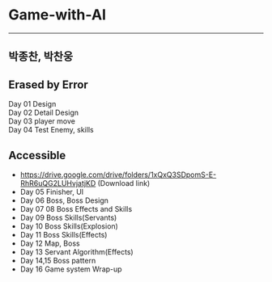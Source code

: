 # Game-with-AI
---
박종찬, 박찬웅
---

Erased by Error
---

Day 01 Design<br>
Day 02 Detail Design<br>
Day 03 player move<br>
Day 04 Test Enemy, skills<br>

Accessible<br>
---


  - https://drive.google.com/drive/folders/1xQxQ3SDpomS-E-RhR6uQG2LUHvjatjKD (Download link)
  - Day 05 Finisher, UI<br>
  - Day 06 Boss, Boss Design<br>
  - Day 07 08 Boss Effects and Skills<br>  
  - Day 09 Boss Skills(Servants)<br> 
  - Day 10 Boss Skills(Explosion)<br>
  - Day 11 Boss Skills(Effects)<br>
  - Day 12 Map, Boss<br>
  - Day 13 Servant Algorithm(Effects)<br>
  - Day 14,15 Boss pattern<br>
  - Day 16 Game system Wrap-up<br>
